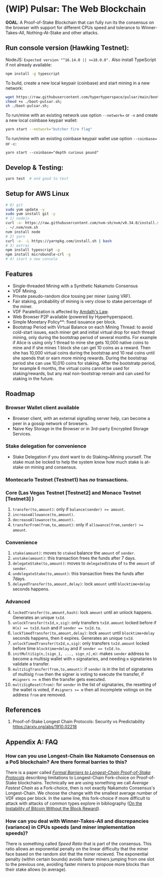 # (WIP) Pulsar: The Web Blockchain

**GOAL**: A Proof-of-Stake Blockchain that can fully run its the consensus on the browser with support for different CPUs speed and tolerance to Winner-Takes-All, Nothing-At-Stake and other attacks.

## Run console version (Hawking Testnet):

NodeJS: `Expected version "^16.14.0 || >=18.0.0".` Also install TypeScript if not already available:

```bash
npm install -g typescript
```

To build, create a new local keypair (coinbase) and start mining in a new network:

```bash
wget https://raw.githubusercontent.com/hyperhyperspace/pulsar/main/boot-pulsar.sh;
chmod +x ./boot-pulsar.sh;
sh ./boot-pulsar.sh;
```

To run/mine with an existing network use option `--network=` or `-n` and create a new local coinbase keypair wallet:

```bash
yarn start --network="butcher fire flag"
```

To run/mine with an existing coinbase keypair wallet use option `--coinbase=` or `-c`:

```
yarn start --coinbase="depth curious pound"
```

## Develop & Testing:

```bash
yarn test  # and good to test
```

## Setup for AWS Linux

```bash
# 0) git
sudo yum update -y
sudo yum install git -y
# 1) nodejs
curl -o- https://raw.githubusercontent.com/nvm-sh/nvm/v0.34.0/install.sh | bash
. ~/.nvm/nvm.sh
nvm install node
# 2) yarn
curl -o- -L https://yarnpkg.com/install.sh | bash
# 3) extras
npm install typescript -g
npm install microbundle-crl -g
# 4) start a new console
```

## Features

- Single-threaded Mining with a Synthetic Nakamoto Consensus
- VDF Mining.
- Private pseudo-random dice tossing per miner (using VRF).
- Fair staking, probability of mining is very close to stake percentage of the miner.
- VDF Paralellization is affected by [Amdalh's Law](https://en.wikipedia.org/wiki/Amdahl%27s_law).
- Web Browser P2P available (powered by Hyperhyperspace).
- Simple Monetary Policy**: fixed issuance per block.
- Bootstrap Period with Virtual Balance on each Mining Thread: to avoid cold-start issues, each miner get and initial virtual drop for each thread mining, only during the bootstrap period of several months. For example if Alice is using only 1 thread to mine she gets 10,000 native coins to mine and if she mines 1 block she can get 10 coins as a reward. Then she has 10,000 virtual coins during the bootstrap and 10 real coins until she spends that or earn more mining rewards. During the bootstrap period she can use 10,010 coins for staking. After the bootstratp period, for example 6 months, the virtual coins cannot be used for staking/rewards, but any real non-bootstrap remain and can used for staking in the future.

## Roadmap

### Browser Wallet client available

* Browser client, with an external signalling server help, can become a peer in a gossip network of browsers.
* Naive Key Storage in the Browser or in 3rd-party Encrypted Storage Services.

### Stake delegation for convenience

- Stake Delegation if you dont want to do Staking+Mining yourself. The stake must be locked to help the system know how much stake is at-stake on mining and consensus.

### Montecarlo Testnet (Testnet1) has *no* transactions.

### Core (Las Vegas Testnet [Testnet2] and Monaco Testnet [Testnet3] )

1. `transfer(to,amount)`: only if `balance(sender) >= amount`.
1. `increaseAllowance(to,amount)`.
1. `decreaseAllowance(to,amount)`.
1. `transferFrom(from,to,amount)`: only if `allowance(from,sender) >= amount`.

### Convenience

1. `stake(amount)`: moves to `staked` balance the `amount` of `sender`.
1. `unstake(amount)`: this transaction frees the funds after 7 days.
3. `delegateStake(to,amount)`: moves to `delegatedStake` of `to` the `amount` of `sender`.
3. `undelegateStake(to,amount)`: this transaction frees the funds after 7days.
6. `delayedTransfer(to,amount,delay)`: lock `amount` until `blocktime+delay` seconds happens.

### Advanced

4. `lockedTransfer(to,amount,hash)`: lock `amount` until an unlock happens. Generates an unique `txId`.
5. `unlockTransfer(txId,x,sig)`: only transfers `txId.amount` locked before if `H(x) == txId.hash` and if `sender == txId.to`.
7. `lockTimedTransfer(to,amount,delay)`: lock `amount` until `blocktime+delay` seconds happens, then it expires. Generates an unique `txId`.
8. `unlockTimedTransfer(txId,x,sig)`: only transfers `txId.amount` locked before time `blocktime+delay` and if `sender == txId.to`.
9. `initMultiSig(n,[sign_1, ..., sign_n],m)`: makes `sender` address to become a multisig wallet with `n` signataries, and needing `m` signataries to validate a transfer.
10. `multiSigTransfer(from,to,amount)`: if `sender` is in the list of signataries of multisig `from` then the signer is voting to execute the transfer, if `#signers >= m` then the transfer gets executed.
11. `multiSigReset(from)`: for `sender` in the list of signataries, the resetting of the wallet is voted, if `#signers >= m` then all incomplete votings on the address `from` are removed.

## References

1. Proof-of-Stake Longest Chain Protocols: Security vs Predictability https://arxiv.org/abs/1910.02218

## Appendix A: FAQ

### How can you use Longest-Chain like Nakamoto Consensus on a PoS blockchain? Are there formal barries to this?

There is a paper called *[Formal Barriers to Longest-Chain Proof-of-Stake Protocols](https://arxiv.org/pdf/1809.06528.pdf)* describing limitations to Longest-Chain Fork-choice on Proof-of-Stake blockchains.
Technically we are using something we call *Average Fastest Chain* as a Fork-choice, then is not exactly Nakamoto Consensus's Longest-Chain. We choose the change with the smallest average number of VDF steps per block. In the same line, this fork-choice if more difficult to attack with attacks of common types explore in bibliography ([On the Instability of Bitcoin Without the Block Reward](https://www.cs.princeton.edu/~arvindn/publications/mining_CCS.pdf)).

### How can you deal with Winner-Takes-All and discrepancies (variance) in CPUs speeds (and miner implementation speeds)?

There is something called *Speed Ratio* that is part of the consensus. This ratio allows an exponential penalty on the linear difficulty that the miner face based on the random slot that the miner recieved. The exponential penalty (within certain bounds) avoids faster miners jumping from one slot to the previous one, avoiding faster miners to propose more blocks than their stake allows (in average).

